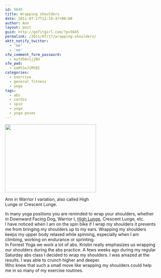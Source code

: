 ```yaml
---
id: 5645
title: Wrapping shoulders
date: 2011-07-17T12:19:47+00:00
author: Ann
layout: post
guid: http://gofitgirl.com/?p=5645
permalink: /2011/07/17/wrapping-shoulders/
aktt_notify_twitter:
  - 'no'
  - 'no'
sfw_comment_form_password:
  - mufdS6n1jjNU
sfw_pwd:
  - oaHlSxJiMtBI
categories:
  - exercise
  - general fitness
  - yoga
tags:
  - abs
  - cardio
  - spin
  - yoga
  - yoga poses
---
```

<div id="attachment_5654" style="width: 310px" class="wp-caption alignleft">
  <a href="http://gofitgirl.com/blog/wp-content/uploads/2011/07/warrior-I.jpg"><img class="size-medium wp-image-5654" title="warrior I" src="http://gofitgirl.com/blog/wp-content/uploads/2011/07/warrior-I-300x225.jpg" alt="" width="300" height="225" /></a>
  
  <p class="wp-caption-text">
    Ann in Warrior I variation, also called High Lunge or Crescent Lunge.
  </p>
</div>

  
In many yoga positions you are reminded to wrap your shoulders, whether in Downward Facing Dog, Warrior I, [High Lunge](http://www.yogajournal.com/poses/2492), Crescent Lunge, etc.  
I have noticed when I am on the spin bike if I wrap my shoulders it prevents me from bringing my shoulders up to my ears. Wrapping my shoulders keeps my upper body relaxed while spinning, especially when I am climbing, working on endurance or sprinting.  
In Forrest Yoga we work a lot of abs. Kristin really emphasizes us wrapping our shoulders during the abs practice. A fews weeks ago during my regular Saturday abs class I decided to wrap my shoulders. I was amazed at the results. I was able to crunch higher and deeper.  
Who knew that such a small move like wrapping my shoulders could help me in so many of my exercise routines.